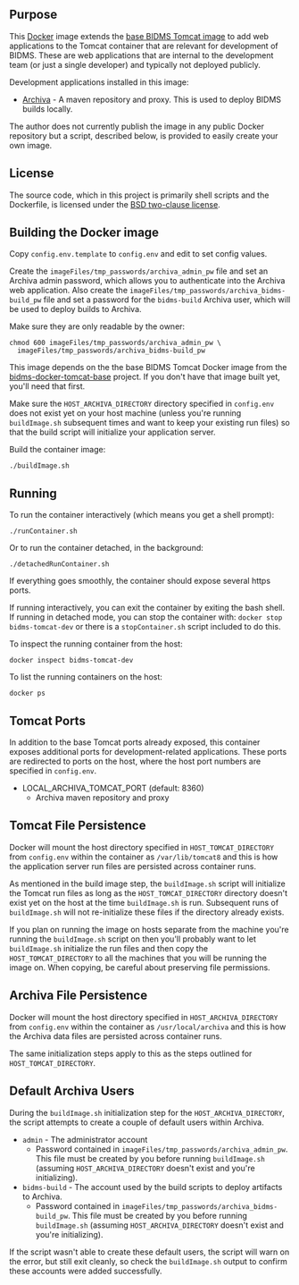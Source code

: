 ## Purpose

This [Docker](http://www.docker.com/) image extends the [base BIDMS Tomcat
image](http://www.github.com/calnet-oss/bidms-docker-tomcat-base) to add web
applications to the Tomcat container that are relevant for development of
BIDMS.  These are web applications that are internal to the development team
(or just a single developer) and typically not deployed publicly.

Development applications installed in this image:
* [Archiva](http://archiva.apache.org/) - A maven repository and proxy. 
  This is used to deploy BIDMS builds locally.

The author does not currently publish the image in any public Docker
repository but a script, described below, is provided to easily create your
own image.

## License

The source code, which in this project is primarily shell scripts and the
Dockerfile, is licensed under the [BSD two-clause license](LICENSE.txt).

## Building the Docker image

Copy `config.env.template` to `config.env` and edit to set config values.

Create the `imageFiles/tmp_passwords/archiva_admin_pw` file and set an
Archiva admin password, which allows you to authenticate into the Archiva
web application.  Also create the
`imageFiles/tmp_passwords/archiva_bidms-build_pw` file and set a password
for the `bidms-build` Archiva user, which will be used to deploy builds to
Archiva.

Make sure they are only readable by the owner:
```
chmod 600 imageFiles/tmp_passwords/archiva_admin_pw \
  imageFiles/tmp_passwords/archiva_bidms-build_pw
```

This image depends on the the base BIDMS Tomcat Docker image from the
[bidms-docker-tomcat-base](http://www.github.com/calnet-oss/bidms-docker-tomcat-base)
project.  If you don't have that image built yet, you'll need that first.

Make sure the `HOST_ARCHIVA_DIRECTORY` directory specified in `config.env`
does not exist yet on your host machine (unless you're running
`buildImage.sh` subsequent times and want to keep your existing run files)
so that the build script will initialize your application server.

Build the container image:
```
./buildImage.sh
```

## Running

To run the container interactively (which means you get a shell prompt):
```
./runContainer.sh
```

Or to run the container detached, in the background:
```
./detachedRunContainer.sh
```

If everything goes smoothly, the container should expose several https
ports.

If running interactively, you can exit the container by exiting the bash
shell.  If running in detached mode, you can stop the container with:
`docker stop bidms-tomcat-dev` or there is a `stopContainer.sh` script
included to do this.

To inspect the running container from the host:
```
docker inspect bidms-tomcat-dev
```

To list the running containers on the host:
```
docker ps
```

## Tomcat Ports

In addition to the base Tomcat ports already exposed, this container exposes
additional ports for development-related applications.  These ports are
redirected to ports on the host, where the host port numbers are specified
in `config.env`.
  * LOCAL_ARCHIVA_TOMCAT_PORT (default: 8360)
    * Archiva maven repository and proxy

## Tomcat File Persistence

Docker will mount the host directory specified in `HOST_TOMCAT_DIRECTORY`
from `config.env` within the container as `/var/lib/tomcat8` and this is how
the application server run files are persisted across container runs.

As mentioned in the build image step, the `buildImage.sh` script will
initialize the Tomcat run files as long as the `HOST_TOMCAT_DIRECTORY`
directory doesn't exist yet on the host at the time `buildImage.sh` is run. 
Subsequent runs of `buildImage.sh` will not re-initialize these files if
the directory already exists.

If you plan on running the image on hosts separate from the machine you're
running the `buildImage.sh` script on then you'll probably want to let
`buildImage.sh` initialize the run files and then copy the
`HOST_TOMCAT_DIRECTORY` to all the machines that you will be running the
image on.  When copying, be careful about preserving file permissions.

## Archiva File Persistence

Docker will mount the host directory specified in `HOST_ARCHIVA_DIRECTORY`
from `config.env` within the container as `/usr/local/archiva` and this is
how the Archiva data files are persisted across container runs.

The same initialization steps apply to this as the steps outlined for
`HOST_TOMCAT_DIRECTORY`.

## Default Archiva Users

During the `buildImage.sh` initialization step for the
`HOST_ARCHIVA_DIRECTORY`, the script attempts to create a couple of default
users within Archiva.
* `admin` - The administrator account
  * Password contained in `imageFiles/tmp_passwords/archiva_admin_pw`.  This
    file must be created by you before running `buildImage.sh` (assuming
    `HOST_ARCHIVA_DIRECTORY` doesn't exist and you're initializing).
* `bidms-build` - The account used by the build scripts to deploy artifacts
  to Archiva.
  * Password contained in `imageFiles/tmp_passwords/archiva_bidms-build_pw`. 
    This file must be created by you before running `buildImage.sh`
    (assuming `HOST_ARCHIVA_DIRECTORY` doesn't exist and you're
    initializing).

If the script wasn't able to create these default users, the script will
warn on the error, but still exit cleanly, so check the `buildImage.sh`
output to confirm these accounts were added successfully.
